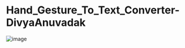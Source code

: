 # Hand_Gesture_To_Text_Converter-DivyaAnuvadak
![image](https://github.com/Deepali-14/Hand_Gesture_To_Text_Converter-DivyaAnuvadak/assets/90978030/7aaebd7c-7a6e-4e47-9ed7-6e228cc3a520)
